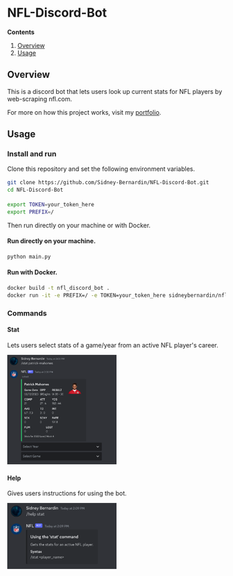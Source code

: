 # NFL-Discord-Bot

**Contents**
1. [Overview](#overview)
1. [Usage](#usage)

## Overview
This is a discord bot that lets users look up current stats for NFL players by web-scraping nfl.com.

For more on how this project works, visit my [portfolio](https://sidney-bernardin.github.io/project/?id=nfl_discord_bot).

## Usage

### Install and run

Clone this repository and set the following environment variables.
``` bash
git clone https://github.com/Sidney-Bernardin/NFL-Discord-Bot.git
cd NFL-Discord-Bot

export TOKEN=your_token_here
export PREFIX=/
```
Then run directly on your machine or with Docker.

#### Run directly on your machine.
``` bash
python main.py
```

#### Run with Docker.
``` bash
docker build -t nfl_discord_bot .
docker run -it -e PREFIX=/ -e TOKEN=your_token_here sidneybernardin/nfl_discord_bot
```

### Commands

#### Stat
Lets users select stats of a game/year from an active NFL player's career.
<div align=left>
  <img src="./pictures/pic1.png" width="50%" />
</div>

#### Help
Gives users instructions for using the bot.
<div align=left>
  <img src="./pictures/pic2.png" width="50%" />
</div>
